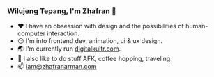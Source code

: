 ### Wilujeng Tepang, I'm Zhafran 👋

- :heart: I have an obsession with design and the possibilities of human-computer interaction. 
- :smirk: I'm into frontend dev, animation, ui & ux design.
- :earth_asia: I'm currently run [digitalkultr.com](https://digitalkultr.com "The best agency evah!!").
- :evergreen_tree: I also like to do stuff AFK, coffee hopping, traveling.
- 📫 <iam@zhafranarman.com>
